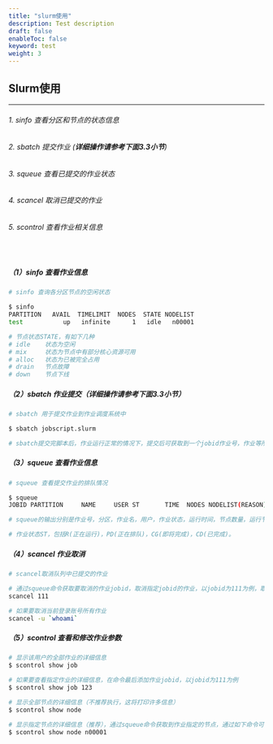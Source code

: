 ```yaml
---
title: "slurm使用"
description: Test description
draft: false
enableToc: false
keyword: test
weight: 3
---
```


## Slurm使用

***

###### 1. sinfo    查看分区和节点的状态信息

###### 2. sbatch   提交作业 (**详细操作请参考下面3.3小节**)

###### 3. squeue   查看已提交的作业状态

###### 4. scancel  取消已提交的作业

###### 5. scontrol 查看作业相关信息

<br>

##### （1）sinfo 查看作业信息
```bash
# sinfo 查询各分区节点的空闲状态

$ sinfo
PARTITION   AVAIL  TIMELIMIT  NODES  STATE NODELIST
test           up   infinite      1   idle   n00001

# 节点状态STATE，有如下几种
# idle    状态为空闲
# mix     状态为节点中有部分核心资源可用
# alloc   状态为已被完全占用
# drain   节点故障
# down    节点下线
```

##### （2）sbatch 作业提交（详细操作请参考下面3.3小节）
```bash
# sbatch 用于提交作业到作业调度系统中

$ sbatch jobscript.slurm

# sbatch提交完脚本后，作业运行正常的情况下，提交后可获取到一个jobid作业号，作业等所需资源满足后开始运行
```

##### （3）squeue 查看作业信息
```bash
# squeue 查看提交作业的排队情况

$ squeue
JOBID PARTITION     NAME     USER ST       TIME  NODES NODELIST(REASON)

# squeue的输出分别是作业号，分区，作业名，用户，作业状态，运行时间，节点数量，运行节点(如果还在排队则显示排队原因)

# 作业状态ST，包括R(正在运行)，PD(正在排队)，CG(即将完成)，CD(已完成)。
```

##### （4）scancel 作业取消
```bash
# scancel取消队列中已提交的作业

# 通过squeue命令获取要取消的作业jobid，取消指定jobid的作业，以jobid为111为例，取消的命令为
scancel 111

# 如果要取消当前登录账号所有作业
scancel -u `whoami`
```

##### （5）scontrol 查看和修改作业参数
```bash
# 显示该用户的全部作业的详细信息
$ scontrol show job

# 如果要查看指定作业的详细信息，在命令最后添加作业jobid，以jobid为111为例
$ scontrol show job 123

# 显示全部节点的详细信息（不推荐执行，这将打印许多信息）
$ scontrol show node

# 显示指定节点的详细信息（推荐），通过squeue命令获取到作业指定的节点，通过如下命令可以获取到作业指定节点的cpu及内存信息，以节点n00001为例
$ scontrol show node n00001
```
